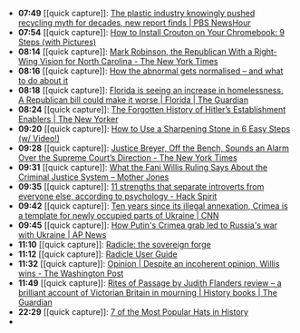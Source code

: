 - **07:49** [[quick capture]]:  [The plastic industry knowingly pushed recycling myth for decades, new report finds | PBS NewsHour](https://www.pbs.org/newshour/show/the-plastic-industry-knowingly-pushed-recycling-myth-for-decades-new-report-finds)
- **07:54** [[quick capture]]:  [How to Install Crouton on Your Chromebook: 9 Steps (with Pictures)](https://www.wikihow.com/Install-Crouton-on-Your-Chromebook)
- **08:14** [[quick capture]]:  [Mark Robinson, the Republican With a Right-Wing Vision for North Carolina - The New York Times](https://www.nytimes.com/2024/03/18/us/politics/mark-robinson-north-carolina.html)
- **08:16** [[quick capture]]:  [How the abnormal gets normalised – and what to do about it](https://www.bbc.com/future/article/20240314-how-the-abnormal-gets-normalised-and-what-to-do-about-it)
- **08:18** [[quick capture]]:  [Florida is seeing an increase in homelessness. A Republican bill could make it worse | Florida | The Guardian](https://www.theguardian.com/us-news/2024/mar/18/florida-homelessness-bill-ron-desantis)
- **08:24** [[quick capture]]:  [The Forgotten History of Hitler’s Establishment Enablers | The New Yorker](https://www.newyorker.com/magazine/2024/03/25/takeover-hitlers-final-rise-to-power-timothy-w-ryback-book-review)
- **09:20** [[quick capture]]:  [How to Use a Sharpening Stone in 6 Easy Steps (w/ Video!)](https://www.webstaurantstore.com/article/39/how-to-use-a-sharpening-stone.html)
- **09:28** [[quick capture]]:  [Justice Breyer, Off the Bench, Sounds an Alarm Over the Supreme Court’s Direction - The New York Times](https://www.nytimes.com/2024/03/18/us/breyer-supreme-court-interview.html)
- **09:31** [[quick capture]]:  [What the Fani Willis Ruling Says About the Criminal Justice System – Mother Jones](https://www.motherjones.com/politics/2024/03/fani-willis-trump-fulton-county-georgia-mcafee/)
- **09:35** [[quick capture]]:  [11 strengths that separate introverts from everyone else, according to psychology - Hack Spirit](https://hackspirit.com/strengths-that-separate-introverts-from-everyone-else-according-to-psychology/)
- **09:42** [[quick capture]]:  [Ten years since its illegal annexation, Crimea is a template for newly occupied parts of Ukraine | CNN](https://www.cnn.com/2024/03/17/europe/crimea-russia-annexation-anniversary-intl-cmd/index.html)
- **09:45** [[quick capture]]:  [How Putin's Crimea grab led to Russia's war with Ukraine | AP News](https://apnews.com/article/russia-putin-ukraine-crimea-seizure-8245aec572fb71236febfa8735c42879)
- **11:10** [[quick capture]]:  [Radicle: the sovereign forge](https://radicle.xyz/)
- **11:12** [[quick capture]]:  [Radicle User Guide](https://radicle.xyz/)
- **11:32** [[quick capture]]:  [Opinion | Despite an incoherent opinion, Willis wins - The Washington Post](https://www.washingtonpost.com/opinions/2024/03/18/fani-willis-judge-mcafee-unfair/)
- **11:49** [[quick capture]]:  [Rites of Passage by Judith Flanders review – a brilliant account of Victorian Britain in mourning | History books | The Guardian](https://www.theguardian.com/books/2024/mar/17/rites-of-passage-by-judith-flanders-review-a-brilliant-account-of-victorian-britain-in-mourning)
- **22:29** [[quick capture]]:  [7 of the Most Popular Hats in History](https://www.thecollector.com/popular-hats-history/)
-